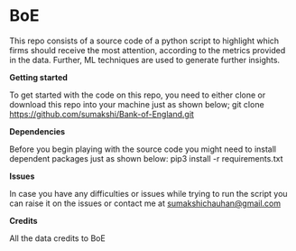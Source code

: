 # BoE

This repo consists of a source code of a python script to highlight which firms should receive the most attention, according to the metrics provided in the data. Further, ML techniques are used to generate further insights.

**Getting started**

To get started with the code on this repo, you need to either clone or download this repo into your machine just as shown below; git clone https://github.com/sumakshi/Bank-of-England.git

**Dependencies**

Before you begin playing with the source code you might need to install dependent packages just as shown below: pip3 install -r requirements.txt

**Issues**

In case you have any difficulties or issues while trying to run the script you can raise it on the issues or contact me at sumakshichauhan@gmail.com

**Credits**

All the data credits to BoE
